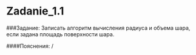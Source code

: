 Zadanie_1.1
===========
###Задание:
Записать алгоритм вычисления радиуса и объема шара, если задана площадь поверхности шара.

####Пояснения:
/
